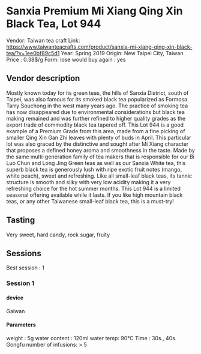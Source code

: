 # Sanxia Premium Mi Xiang Qing Xin Black Tea, Lot 944

Vendor: Taiwan tea craft
Link: https://www.taiwanteacrafts.com/product/sanxia-mi-xiang-qing-xin-black-tea/?v=1ee0bf89c5d1
Year: Spring 2019
Origin: New Taipei City, Taiwan
Price : 0.38$/g
Form: lose
would buy again : yes

## Vendor description 

Mostly known today for its green teas, the hills of Sanxia District, south of Taipei, was also famous for its smoked black tea popularized as Formosa Tarry Souchong in the west many years ago. The practice of smoking tea has now disappeared due to environmental considerations but black tea making remained and was further refined to higher quality grades as the export trade of commodity black tea tapered off. This Lot 944 is a good example of a Premium Grade from this area, made from a fine picking of smaller Qing Xin Gan Zhi leaves with plenty of buds in April. This particular lot was also graced by the distinctive and sought after Mi Xiang character that proposes a defined honey aroma and smoothness in the taste. Made by the same multi-generation family of tea makers that is responsible for our Bi Luo Chun and Long Jing Green teas as well as our Sanxia White tea, this superb black tea is generously lush with ripe exotic fruit notes (mango, white peach), sweet and refreshing. Like all small-leaf black teas, its tannic structure is smooth and silky with very low acidity making it a very refreshing choice for the hot summer months. This Lot 944 is a limited seasonal offering available while it lasts. If you like high mountain black teas, or any other Taiwanese small-leaf black tea, this is a must-try!

## Tasting

Very sweet, hard candy, rock sugar, fruity

## Sessions

Best session : 1

### Session 1

#### device 

Gaiwan

#### Parameters

weight : 5g
water content : 120ml
water temp: 90°C
Time : 30s., 40s.
Gongfu
number of infusions: > 5


